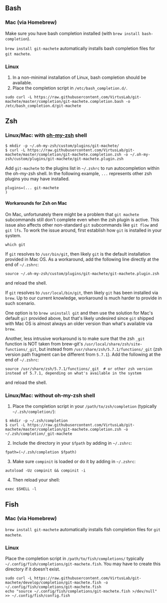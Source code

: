 ## Bash

### Mac (via Homebrew)

Make sure you have bash completion installed (with `brew install bash-completion`).

`brew install git-machete` automatically installs bash completion files for `git machete`.


### Linux

1. In a non-minimal installation of Linux, bash completion should be available.
2. Place the completion script in `/etc/bash_completion.d/`.

```shell script
sudo curl -L https://raw.githubusercontent.com/VirtusLab/git-machete/master/completion/git-machete.completion.bash -o /etc/bash_completion.d/git-machete
```


## Zsh

### Linux/Mac: with [oh-my-zsh](https://ohmyz.sh/) shell

```shell script
$ mkdir -p ~/.oh-my-zsh/custom/plugins/git-machete/
$ curl -L https://raw.githubusercontent.com/VirtusLab/git-machete/master/completion/git-machete.completion.zsh -o ~/.oh-my-zsh/custom/plugins/git-machete/git-machete.plugin.zsh
```

Add `git-machete` to the plugins list in `~/.zshrc` to run autocompletion within the oh-my-zsh shell.
In the following example, `...` represents other zsh plugins you may have installed.

```shell script
plugins=(... git-machete
)
```

#### Workarounds for Zsh on Mac

On Mac, unfortunately there might be a problem that `git machete` subcommands still don't complete even when the zsh plugin is active.
This issue also affects other non-standard `git` subcommands like `git flow` and `git lfs`.
To work the issue around, first establish how `git` is installed in your system.
```shell script
which git
```

If `git` resolves to `/usr/bin/git`, then likely `git` is the default installation provided in Mac OS.
As a workaround, add the following line directly at the end of `~/.zshrc`:
```shell script
source ~/.oh-my-zsh/custom/plugins/git-machete/git-machete.plugin.zsh
```
and reload the shell.

If `git` resolves to `/usr/local/bin/git`, then likely `git` has been installed via `brew`.
Up to our current knowledge, workaround is much harder to provide in such scenario.

One option is to `brew uninstall git` and then use the solution for Mac's default `git` provided above,
but that's likely undesired since `git` shipped with Mac OS is almost always an older version than what's available via `brew`.

Another, less intrusive workaround is to make sure that the zsh `_git` function
is NOT taken from brew-git's `/usr/local/share/zsh/site-functions/_git`,
but instead from `/usr/share/zsh/5.7.1/functions/_git` (zsh version path fragment can be different from `5.7.1`).
Add the following at the end of `~/.zshrc`:
```shell script
source /usr/share/zsh/5.7.1/functions/_git  # or other zsh version instead of 5.7.1, depending on what's available in the system
```
and reload the shell.


### Linux/Mac: without oh-my-zsh shell

1. Place the completion script in your `/path/to/zsh/completion` (typically `~/.zsh/completion/`):

```shell script
$ mkdir -p ~/.zsh/completion
$ curl -L https://raw.githubusercontent.com/VirtusLab/git-machete/master/completion/git-machete.completion.zsh -o ~/.zsh/completion/_git-machete
```

2. Include the directory in your `$fpath` by adding in `~/.zshrc`:

```shell script
fpath=(~/.zsh/completion $fpath)
```

3. Make sure `compinit` is loaded or do it by adding in `~/.zshrc`:

```shell script
autoload -Uz compinit && compinit -i
```

4. Then reload your shell:

```shell script
exec $SHELL -l
```

## Fish

### Mac (via Homebrew)
``brew install git-machete`` automatically installs fish completion files for ``git machete``.

### Linux

Place the completion script in `/path/to/fish/completions/` typically `~/.config/fish/completions/git-machete.fish`. You may have to create this directory if it doesn't exist.

```shell script
sudo curl -L https://raw.githubusercontent.com/VirtusLab/git-machete/develop/completion/git-machete.fish -o ~/.config/fish/completions/git-machete.fish
echo "source ~/.config/fish/completions/git-machete.fish >/dev/null" >> ~/.config/fish/config.fish
```

